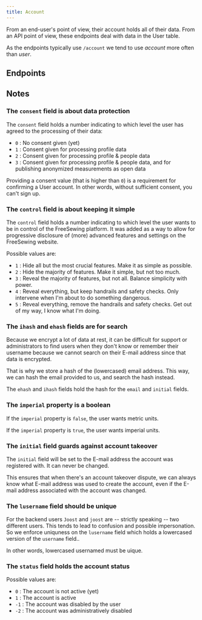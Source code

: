 ```yaml
---
title: Account
---
```


From an end-user's point of view, their account holds all of their data. From
an API point of view, these endpoints deal with data in the User table.

As the endpoints typically use `/account` we tend to use _account_ more often
than _user_.

## Endpoints

<ReadMore />

## Notes

### The `consent` field is about data protection

The `consent` field holds a number indicating to which level the user has
agreed to the processing of their data:

- `0` : No consent given (yet)
- `1` : Consent given for processing profile data
- `2` : Consent given for processing profile & people data
- `3` : Consent given for processing profile & people data, and for publishing
  anonymized measurements as open data

Providing a consent value (that is higher than `0`) is a requirement for
confirming a User account.  In other words, without sufficient consent, you
can't sign up.

### The `control` field is about keeping it simple

The `control` field holds a number indicating to which level the user wants to
be in control of the FreeSewing platform.  It was added as a way to allow for
progressive disclosure of (more) advanced features and settings on the
FreeSewing website.

Possible values are:

- `1` : Hide all but the most crucial features. Make it as simple as possible.
- `2` : Hide the majority of features. Make it simple, but not too much.
- `3` : Reveal the majority of features, but not all. Balance simplicity with
  power.
- `4` : Reveal everything, but keep handrails and safety checks. Only intervene
  when I'm about to do something dangerous.
- `5` : Reveal everything, remove the handrails and safety checks. Get out of
  my way, I know what I'm doing.

### The `ihash` and `ehash` fields are for search

Because we encrypt a lot of data at rest, it can be difficult for support or
administrators to find users when they don't know or remember their username
because we cannot search on their E-mail address since that data is encrypted.

That is why we store a hash of the (lowercased) email address. This way, we can
hash the email provided to us, and search the hash instead.

The `ehash` and `ihash` fields hold the hash for the `email` and `initial`
fields.

### The `imperial` property is a boolean

If the `imperial` property is `false`, the user wants metric units.

If the `imperial` property is `true`, the user wants imperial units.

### The `initial` field guards against account takeover

The `initial` field will be set to the E-mail address the account was
registered with.  It can never be changed.

This ensures that when there's an account takeover dispute, we can always know
what E-mail address was used to create the account, even if the E-mail address
associated with the account was changed.

### The `lusername` field should be unique

For the backend users `Joost` and `joost` are -- strictly speaking -- two
different users.  This tends to lead to confusion and possible impersonation.
So we enforce uniquness on the `lusername` field which holds a lowercased
version of the `username` field..

In other words, lowercased usernamed must be uique.

### The `status` field holds the account status

Possible values are:

- `0` : The account is not active (yet)
- `1` : The account is active
- `-1` : The account was disabled by the user
- `-2` : The account was administratively disabled

